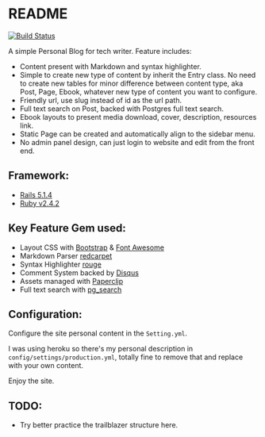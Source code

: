 # README

[![Build Status](https://travis-ci.org/raviwu/markdown-blog.svg?branch=master)](https://travis-ci.org/raviwu/markdown-blog)

A simple Personal Blog for tech writer. Feature includes:

- Content present with Markdown and syntax highlighter.
- Simple to create new type of content by inherit the Entry class. No need to create new tables for minor difference between content type, aka Post, Page, Ebook, whatever new type of content you want to configure.
- Friendly url, use slug instead of id as the url path.
- Full text search on Post, backed with Postgres full text search.
- Ebook layouts to present media download, cover, description, resources link.
- Static Page can be created and automatically align to the sidebar menu.
- No admin panel design, can just login to website and edit from the front end.

## Framework:

- [Rails 5.1.4](http://rubyonrails.org/)
- [Ruby v2.4.2](https://www.ruby-lang.org/en/)

## Key Feature Gem used:

- Layout CSS with [Bootstrap](http://getbootstrap.com/) & [Font Awesome](http://fontawesome.io/)
- Markdown Parser [redcarpet](https://github.com/vmg/redcarpet)
- Syntax Highlighter [rouge](https://github.com/jneen/rouge)
- Comment System backed by [Disqus](https://disqus.com/)
- Assets managed with [Paperclip](https://github.com/thoughtbot/paperclip)
- Full text search with [pg_search](https://github.com/Casecommons/pg_search)

## Configuration:

Configure the site personal content in the `Setting.yml`.

I was using heroku so there's my personal description in `config/settings/production.yml`, totally fine to remove that and replace with your own content.

Enjoy the site.

## TODO:

- Try better practice the trailblazer structure here.
